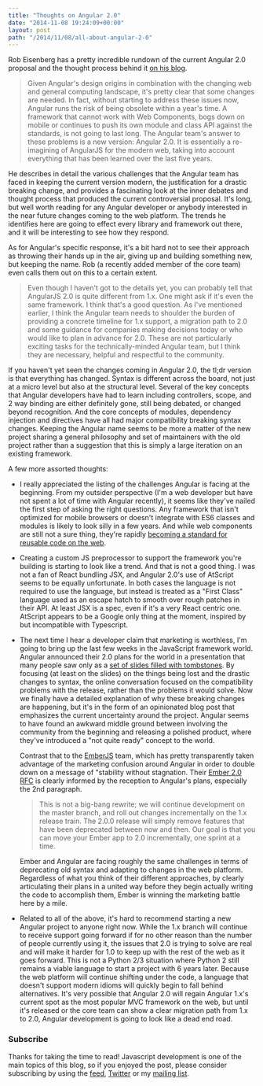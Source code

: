 ```yaml
---
title: "Thoughts on Angular 2.0"
date: "2014-11-08 19:24:09+00:00"
layout: post
path: "/2014/11/08/all-about-angular-2-0"
---
```


Rob Eisenberg has a pretty incredible rundown of the current Angular 2.0 proposal and the thought process behind it [on his blog][aaa2].  

> Given Angular's design origins in combination with the changing web and general computing landscape, it's pretty clear that some changes are needed. In fact, without starting to address these issues now, Angular runs the risk of being obsolete within a year's time. A framework that cannot work with Web Components, bogs down on mobile or continues to push its own module and class API against the standards, is not going to last long. The Angular team's answer to these problems is a new version: Angular 2.0. It is essentially a re-imagining of AngularJS for the modern web, taking into account everything that has been learned over the last five years.

He describes in detail the various challenges that the Angular team has faced in keeping the current version modern, the justification for a drastic breaking change, and provides a fascinating look at the inner debates and thought process that produced the current controversial proposal. It's long, but well worth reading for any Angular developer or anybody interested in the near future changes coming to the web platform.  The trends he identifies here are going to effect every library and framework out there, and it will be interesting to see how they respond.

As for Angular's specific response, it's a bit hard not to see their approach as throwing their hands up in the air, giving up and building something new, but keeping the name.  Rob (a recently added member of the core team) even calls them out on this to a certain extent.

> Even though I haven't got to the details yet, you can probably tell that AngularJS 2.0 is quite different from 1.x. One might ask if it's even the same framework. I think that's a good question. As I've mentioned earlier, I think the Angular team needs to shoulder the burden of providing a concrete timeline for 1.x support, a migration path to 2.0 and some guidance for companies making decisions today or who would like to plan in advance for 2.0. These are not particularly exciting tasks for the technically-minded Angular team, but I think they are necessary, helpful and respectful to the community.

If you haven't yet seen the changes coming in Angular 2.0, the tl;dr version is that everything has changed.  Syntax is different across the board, not just at a micro level but also at the structural level.  Several of the key concepts that Angular developers have had to learn including controllers, scope, and 2 way binding are either definitely gone, still being debated, or changed beyond recognition.  And the core concepts of modules, dependency injection and directives have all had major compatibility breaking syntax changes.  Keeping the Angular name seems to be more a matter of the new project sharing a general philosophy and set of maintainers with the old project rather than a suggestion that this is simply a large iteration on an existing framework. 

A few more assorted thoughts:

- I really appreciated the listing of the challenges Angular is facing at the beginning. From my outsider perspective (I'm a web developer but have not spent a lot of time with Angular recently), it seems like they've nailed the first step of asking the right questions.  Any framework that isn't optimized for mobile browsers or doesn't integrate with ES6 classes and modules is likely to look silly in a few years.  And while web components are still not a sure thing, they're rapidly [becoming a standard for reusable code on the web][wc].

- Creating a custom JS preprocessor to support the framework you're building is starting to look like a trend.  And that is not a good thing.  I was not a fan of React bundling JSX, and Angular 2.0's use of AtScript seems to be equally unfortunate.  In both cases the language is not required to use the language, but instead is treated as a "First Class" language used as an escape hatch to smooth over rough patches in their API.  At least JSX is a spec, even if it's a very React centric one.  AtScript appears to be a Google only thing at the moment, inspired by but incompatible with Typescript.

- The next time I hear a developer claim that marketing is worthless, I'm going to bring up the last few weeks in the JavaScript framework world.  Angular announced their 2.0 plans for the world in a presentation that many people saw only as a [set of slides filled with tombstones][angular2slides].  By focusing (at least on the slides) on the things being lost and the drastic changes to syntax, the online conversation focused on the compatibility problems with the release, rather than the problems it would solve.  Now we finally have a detailed explanation of why these breaking changes are happening, but it's in the form of an opinionated blog post that emphasizes the current uncertainty around the project.  Angular seems to have found an awkward middle ground between involving the community from the beginning and releasing a polished product, where they've introduced a "not quite ready" concept to the world.

    Contrast that to the [EmberJS][ember] team, which has pretty transparently taken advantage of the marketing confusion around Angular in order to double down on a message of "stability without stagnation.  Their [Ember 2.0 RFC][emberrfc] is clearly informed by the reception to Angular's plans, especially the 2nd paragraph.
    
    > This is not a big-bang rewrite; we will continue development on the master branch, and roll out changes incrementally on the 1.x release train. The 2.0.0 release will simply remove features that have been deprecated between now and then. Our goal is that you can move your Ember app to 2.0 incrementally, one sprint at a time.
    
    Ember and Angular are facing roughly the same challenges in terms of deprecating old syntax and adapting to changes in the web platform.  Regardless of what you think of their different approaches, by clearly articulating their plans in a united way before they begin actually writing the code to accomplish them, Ember is winning the marketing battle here by a mile.  
    
- Related to all of the above, it's hard to recommend starting a new Angular project to anyone right now.  While the 1.x branch will continue to receive support going forward if for no other reason than the number of people currently using it, the issues that 2.0 is trying to solve are real and will make it harder for 1.0 to keep up with the rest of the web as it goes forward.  This is not a Python 2/3 situation where Python 2 still remains a viable language to start a project with 6 years later.  Because the web platform will continue shifting under the code, a language that doesn't support modern idioms will quickly begin to fall behind alternatives.  It's very possible that Angular 2.0 will regain Angular 1.x's current spot as the most popular MVC framework on the web, but until it's released or the core team can show a clear migration path from 1.x to 2.0, Angular development is going to look like a dead end road.

### Subscribe

Thanks for taking the time to read!  Javascript development is one of the main topics of this blog, so if you enjoyed the post, please consider subscribing by using the [feed](http://feedpress.me/benmccormick), [Twitter](http://twitter.com/benmccormickorg) or my [mailing list](http://eepurl.com/WFYon). 









[emberrfc]: https://github.com/emberjs/rfcs/pull/15
[ember]: http://emberjs.com/
[wc]: http://benmccormick.org/2014/08/07/component-based-development/
[aaa2]: http://eisenbergeffect.bluespire.com/all-about-angular-2-0/
[angular2slides]: https://docs.google.com/presentation/d/1XQP0_NTzCUcFweauLlkZpbbhNVYbYy156oD--KLmXsk/preview?utm_content=bufferf1174&utm_medium=social&utm_source=twitter.com&utm_campaign=buffer&slide=id.p
